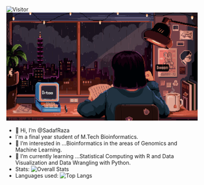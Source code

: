 ![Visitor](https://visitor-badge.laobi.icu/badge?page_id=SadafRaza)
![Source:Pinterest](xyz.gif)
- 👋 Hi, I’m @SadafRaza
- I'm a final year student of M.Tech Bioinformatics.
- 👀 I’m interested in ...Bioinformatics in the areas of Genomics and Machine Learning.
- 🌱 I’m currently learning ...Statistical Computing with R and Data Visualization and Data Wrangling with Python.
- Stats:
![Overall Stats](https://github-readme-stats.vercel.app/api?username=SadafRaza&count_private=true&show_icons=true&hide=contribs)
- Languages used:
![Top Langs](https://github-readme-stats.vercel.app/api/top-langs/?username=SadafRaza&layout=compact)


<!---
SadafRaza/SadafRaza is a ✨ special ✨ repository because its `README.md` (this file) appears on your GitHub profile.
You can click the Preview link to take a look at your changes.
- 💞️ I’m looking to collaborate on ...
- 📫 How to reach me ...
- 📫 Reach me:
 <a href="mailto:sadafraza48@gmail.com">![YourEmail@gmail.com](https://img.shields.io/badge/Gmail-D14836?style=for-the-badge&logo=gmail&logoColor=white)</a>
 <a href="<https://www.linkedin.com/in/sadaf-raza-2958705b>">![LinkedIn](https://img.shields.io/badge/LinkedIn-0077B5?style=for-the-badge&logo=linkedin&logoColor=white)</a>
--->
